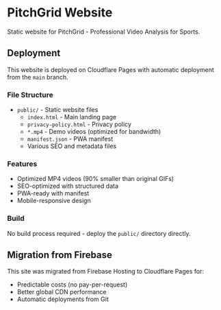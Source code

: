 # PitchGrid Website

Static website for PitchGrid - Professional Video Analysis for Sports.

## Deployment

This website is deployed on Cloudflare Pages with automatic deployment from the `main` branch.

### File Structure

- `public/` - Static website files
  - `index.html` - Main landing page
  - `privacy-policy.html` - Privacy policy
  - `*.mp4` - Demo videos (optimized for bandwidth)
  - `manifest.json` - PWA manifest
  - Various SEO and metadata files

### Features

- Optimized MP4 videos (90% smaller than original GIFs)
- SEO-optimized with structured data
- PWA-ready with manifest
- Mobile-responsive design

### Build

No build process required - deploy the `public/` directory directly.

## Migration from Firebase

This site was migrated from Firebase Hosting to Cloudflare Pages for:
- Predictable costs (no pay-per-request)
- Better global CDN performance
- Automatic deployments from Git 